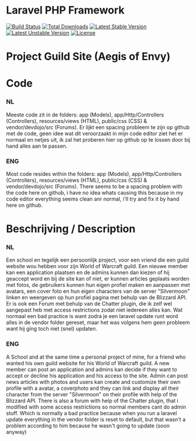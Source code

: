 # Laravel PHP Framework

[![Build Status](https://travis-ci.org/laravel/framework.svg)](https://travis-ci.org/laravel/framework)
[![Total Downloads](https://poser.pugx.org/laravel/framework/d/total.svg)](https://packagist.org/packages/laravel/framework)
[![Latest Stable Version](https://poser.pugx.org/laravel/framework/v/stable.svg)](https://packagist.org/packages/laravel/framework)
[![Latest Unstable Version](https://poser.pugx.org/laravel/framework/v/unstable.svg)](https://packagist.org/packages/laravel/framework)
[![License](https://poser.pugx.org/laravel/framework/license.svg)](https://packagist.org/packages/laravel/framework)

# Project Guild Site (Aegis of Envy)

# Code
### NL
Meeste code zit in de folders: app (Models), app/Http/Controllers (Controllers), resources/views (HTML), public/css (CSS) & vendor/devdojo/src (Forums).
Er lijkt een spacing probleem te zijn op github met de code, geen idee wat dit veroorzaakt in mijn code editor ziet het er normaal en netjes uit, ik zal het proberen hier op github op te lossen door bij hand alles aan te passen.

### ENG
Most code resides within the folders: app (Models), app/Http/Controllers (Controllers), resources/views (HTML), public/css (CSS) & vendor/devdojo/src (Forums).
There seems to be a spacing problem with the code here on github, i have no idea whats causing this because in my code editor everything seems clean anr normal, i'll try and fix it by hand here on github.

# Beschrijving / Description

### NL
Een school en tegelijk een persoonlijk project, voor een vriend die een guild website wou hebben voor zijn World of Warcraft guild.
Een nieuwe member kan een application plaatsen en de admins kunnen dan kiezen of hij geaccept word en bij de site kan of niet, er kunnen articles geplaats worden met fotos, de gebruikers kunnen hun eigen profiel maken en aanpassen met avatars, een cover foto en hun eigen characters van de server "Silvermoon" linken en weergeven op hun profiel pagina met behulp van de Blizzard API.
Er is ook een Forum met behulp van de Chatter plugin, die ik zelf wel aangepast heb met access restrictions zodat niet iedereen alles kan.
Wat normaal een bad practice is want zodra je een laravel update runt word alles in de vendor folder gereset, maar het was volgens hem geen probleem want hij ging toch niet (snel) updaten.

### ENG
A School and at the same time a personal project of mine, for a friend who wanted his own guild website for his World of Warcraft guild.
A new member can post an application and admins kan decide if they want to accept or decline his application and his access to the site.
Admin can post news articles with photos and users kan create and customize their own profile with a avatar, a coverphoto and they can link and display all their character from the server "Silvermoon" on their profile with help of the Blizzard API.
There is also a forum with help of the Chatter plugin, that i modified with some access restrictions so normal members cant do admin stuff.
Which is normally a bad practice because when you run a laravel update everything in the vendor folder is reset to default, but that wasn't a problem according to him because he wasn't going to update (soon anyway)
